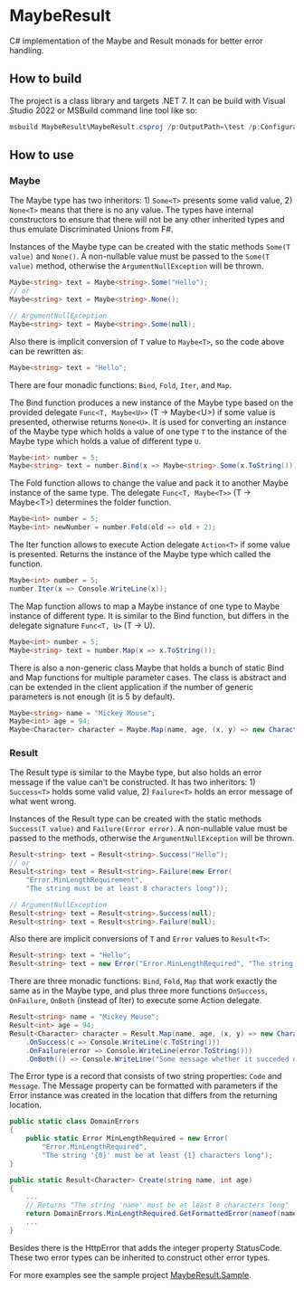 # MaybeResult
C# implementation of the Maybe and Result monads for better error handling.
## How to build
The project is a class library and targets .NET 7. It can be build with Visual Studio 2022 or MSBuild command line tool like so:
```PowerShell
msbuild MaybeResult\MaybeResult.csproj /p:OutputPath=\test /p:Configuration=Release /p:Optimize=true /p:DebugSymbols=false /p:DebugType=None
```
## How to use
### Maybe
The Maybe type has two inheritors: 1) ```Some<T>``` presents some valid value, 2) ```None<T>``` means that there is no any value. The types have internal constructors to ensure that there will not be any other inherited types and thus emulate Discriminated Unions from F#.

Instances of the Maybe type can be created with the static methods ```Some(T value)``` and ```None()```. A non-nullable value must be passed to the ```Some(T value)``` method, otherwise the ```ArgumentNullException``` will be thrown.
```csharp
Maybe<string> text = Maybe<string>.Some("Hello");
// or
Maybe<string> text = Maybe<string>.None();

// ArgumentNullException
Maybe<string> text = Maybe<string>.Some(null);
```
Also there is implicit conversion of ```T``` value to ```Maybe<T>```, so the code above can be rewritten as:
```csharp
Maybe<string> text = "Hello";
```
There are four monadic functions: ```Bind```, ```Fold```, ```Iter```, and ```Map```.

The Bind function produces a new instance of the Maybe type based on the provided delegate ```Func<T, Maybe<U>>``` (T -> Maybe\<U\>) if some value is presented, otherwise returns ```None<U>```. It is used for converting an instance of the Maybe type which holds a value of one type ```T``` to the instance of the Maybe type which holds a value of different type ```U```.
```csharp
Maybe<int> number = 5;
Maybe<string> text = number.Bind(x => Maybe<string>.Some(x.ToString()));
```
The Fold function allows to change the value and pack it to another Maybe instance of the same type. The delegate ```Func<T, Maybe<T>>``` (T -> Maybe\<T\>) determines the folder function.
```csharp
Maybe<int> number = 5;
Maybe<int> newNumber = number.Fold(old => old + 2);
```
The Iter function allows to execute Action delegate ```Action<T>``` if some value is presented. Returns the instance of the Maybe type which called the function.
```csharp
Maybe<int> number = 5;
number.Iter(x => Console.WriteLine(x));
```
The Map function allows to map a Maybe instance of one type to Maybe instance of different type. It is similar to the Bind function, but differs in the delegate signature ```Func<T, U>``` (T -> U).
```csharp
Maybe<int> number = 5;
Maybe<string> text = number.Map(x => x.ToString());
```
There is also a non-generic class Maybe that holds a bunch of static Bind and Map functions for multiple parameter cases. The class is abstract and can be extended in the client application if the number of generic parameters is not enough (it is 5 by default).
```csharp
Maybe<string> name = "Mickey Mouse";
Maybe<int> age = 94;
Maybe<Character> character = Maybe.Map(name, age, (x, y) => new Character(x, y));
```
### Result
The Result type is similar to the Maybe type, but also holds an error message if the value can't be constructed. It has two inheritors: 1) ```Success<T>``` holds some valid value, 2) ```Failure<T>``` holds an error message of what went wrong.

Instances of the Result type can be created with the static methods ```Success(T value)``` and ```Failure(Error error)```. A non-nullable value must be passed to the methods, otherwise the ```ArgumentNullException``` will be thrown.
```csharp
Result<string> text = Result<string>.Success("Hello");
// or
Result<string> text = Result<string>.Failure(new Error(
    "Error.MinLengthRequirement",
    "The string must be at least 8 characters long"));

// ArgumentNullException
Result<string> text = Result<string>.Success(null);
Result<string> text = Result<string>.Failure(null);
```
Also there are implicit conversions of ```T``` and ```Error``` values to ```Result<T>```:
```csharp
Result<string> text = "Hello";
Result<string> text = new Error("Error.MinLengthRequired", "The string must be at least 8 characters long");
```
There are three monadic functions: ```Bind```, ```Fold```, ```Map``` that work exactly the same as in the Maybe type, and plus three more functions ```OnSuccess```, ```OnFailure```, ```OnBoth``` (instead of Iter) to execute some Action delegate.
```csharp
Result<string> name = "Mickey Mouse";
Result<int> age = 94;
Result<Character> character = Result.Map(name, age, (x, y) => new Character(x, y))
    .OnSuccess(c => Console.WriteLine(c.ToString()))
    .OnFailure(error => Console.WriteLine(error.ToString()))
    .OnBoth(() => Console.WriteLine("Some message whether it succeded or failed"));
```
The Error type is a record that consists of two string properties: ```Code``` and ```Message```. The Message property can be formatted with parameters if the Error instance was created in the location that differs from the returning location.
```csharp
public static class DomainErrors
{
    public static Error MinLengthRequired = new Error(
        "Error.MinLengthRequired",
        "The string '{0}' must be at least {1} characters long");
}

public static Result<Character> Create(string name, int age)
{
    ...
    // Returns "The string 'name' must be at least 8 characters long"
    return DomainErrors.MinLengthRequired.GetFormattedError(nameof(name), 8);
    ...
}
```
Besides there is the HttpError that adds the integer property StatusCode. These two error types can be inherited to construct other error types.

For more examples see the sample project [MaybeResult.Sample](https://github.com/gloriosus/MaybeResult/tree/main/MaybeResult.Sample).
